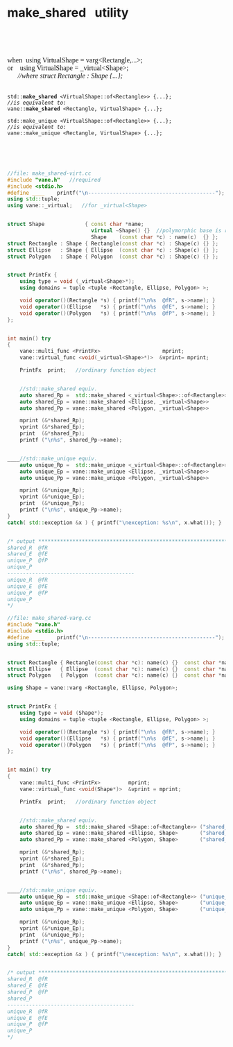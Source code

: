 # make_shared &nbsp; utility
&nbsp;  
&nbsp;  
&nbsp;

<div style='font: 12pt consolas; -white-space:pre'>
when&nbsp;&nbsp;using VirtualShape = varg&lt;Rectangle,...&gt;;<br>
or&nbsp;&nbsp;&nbsp;&nbsp;using VirtualShape = _virtual&lt;Shape&gt;;<br>
&nbsp;&nbsp;&nbsp;&nbsp;&nbsp;&nbsp;<i>//where struct Rectangle : Shape {...};</i><br>
<br>
</div>

<pre><code>std::<b>make_shared</b> &lt;VirtualShape::of&lt;Rectangle&gt;&gt; {...};
<i>//is equivalent to:</i>
vane::<b>make_shared</b> &lt;Rectangle, VirtualShape&gt; {...};
</code></pre>

<pre><code>std::make_unique &lt;VirtualShape::of&lt;Rectangle&gt;&gt; {...};
<i>//is equivalent to:</i>
vane::make_unique &lt;Rectangle, VirtualShape&gt; {...};
</code></pre>



&nbsp;  
&nbsp;  
&nbsp;

```c++
//file: make_shared-virt.cc
#include "vane.h"   //required
#include <stdio.h>
#define ____    printf("\n-----------------------------------------");
using std::tuple;
using vane::_virtual;   //for _virtual<Shape>


struct Shape             { const char *name;
                           virtual ~Shape() {}  //polymorphic base is required
                           Shape    (const char *c) : name(c)  {} };
struct Rectangle : Shape { Rectangle(const char *c) : Shape(c) {} };
struct Ellipse   : Shape { Ellipse  (const char *c) : Shape(c) {} };
struct Polygon   : Shape { Polygon  (const char *c) : Shape(c) {} };


struct PrintFx {
    using type = void (_virtual<Shape>*);
    using domains = tuple <tuple <Rectangle, Ellipse, Polygon> >;

    void operator()(Rectangle *s) { printf("\n%s  @fR", s->name); }
    void operator()(Ellipse   *s) { printf("\n%s  @fE", s->name); }
    void operator()(Polygon   *s) { printf("\n%s  @fP", s->name); }
};


int main() try
{
    vane::multi_func <PrintFx>                    mprint;
    vane::virtual_func <void(_virtual<Shape>*)>  &vprint= mprint;

    PrintFx  print;   //ordinary function object


    //std::make_shared equiv.
    auto shared_Rp =  std::make_shared <_virtual<Shape>::of<Rectangle>> ("shared_R");
    auto shared_Ep = vane::make_shared <Ellipse, _virtual<Shape>>       ("shared_E");
    auto shared_Pp = vane::make_shared <Polygon, _virtual<Shape>>       ("unique_P");

    mprint (&*shared_Rp);
    vprint (&*shared_Ep);
    print  (&*shared_Pp);
    printf ("\n%s", shared_Pp->name);


____//std::make_unique equiv.
    auto unique_Rp =  std::make_unique <_virtual<Shape>::of<Rectangle>> ("unique_R");
    auto unique_Ep = vane::make_unique <Ellipse, _virtual<Shape>>       ("unique_E");
    auto unique_Pp = vane::make_unique <Polygon, _virtual<Shape>>       ("unique_P");

    mprint (&*unique_Rp);
    vprint (&*unique_Ep);
    print  (&*unique_Pp);
    printf ("\n%s", unique_Pp->name);
}
catch( std::exception &x ) { printf("\nexception: %s\n", x.what()); }


/* output **********************************************************************
shared_R  @fR
shared_E  @fE
unique_P  @fP
unique_P
-----------------------------------------
unique_R  @fR
unique_E  @fE
unique_P  @fP
unique_P
*/
```




































```c++
//file: make_shared-varg.cc
#include "vane.h"
#include <stdio.h>
#define ____    printf("\n-----------------------------------------");
using std::tuple;


struct Rectangle { Rectangle(const char *c): name(c) {}  const char *name; };
struct Ellipse   { Ellipse  (const char *c): name(c) {}  const char *name; };
struct Polygon   { Polygon  (const char *c): name(c) {}  const char *name; };

using Shape = vane::varg <Rectangle, Ellipse, Polygon>;


struct PrintFx {
    using type = void (Shape*);
    using domains = tuple <tuple <Rectangle, Ellipse, Polygon> >;

    void operator()(Rectangle *s) { printf("\n%s  @fR", s->name); }
    void operator()(Ellipse   *s) { printf("\n%s  @fE", s->name); }
    void operator()(Polygon   *s) { printf("\n%s  @fP", s->name); }
};


int main() try
{
    vane::multi_func <PrintFx>         mprint;
    vane::virtual_func <void(Shape*)>  &vprint = mprint;

    PrintFx  print;   //ordinary function object


    //std::make_shared equiv.
    auto shared_Rp =  std::make_shared <Shape::of<Rectangle>> ("shared_R");
    auto shared_Ep = vane::make_shared <Ellipse, Shape>       ("shared_E");
    auto shared_Pp = vane::make_shared <Polygon, Shape>       ("shared_P");

    mprint (&*shared_Rp);
    vprint (&*shared_Ep);
    print  (&*shared_Pp);
    printf ("\n%s", shared_Pp->name);


____//std::make_unique equiv.
    auto unique_Rp =  std::make_unique <Shape::of<Rectangle>> ("unique_R");
    auto unique_Ep = vane::make_unique <Ellipse, Shape>       ("unique_E");
    auto unique_Pp = vane::make_unique <Polygon, Shape>       ("unique_P");

    mprint (&*unique_Rp);
    vprint (&*unique_Ep);
    print  (&*unique_Pp);
    printf ("\n%s", unique_Pp->name);
}
catch( std::exception &x ) { printf("\nexception: %s\n", x.what()); }


/* output **********************************************************************
shared_R  @fR
shared_E  @fE
shared_P  @fP
shared_P
-----------------------------------------
unique_R  @fR
unique_E  @fE
unique_P  @fP
unique_P
*/
```

